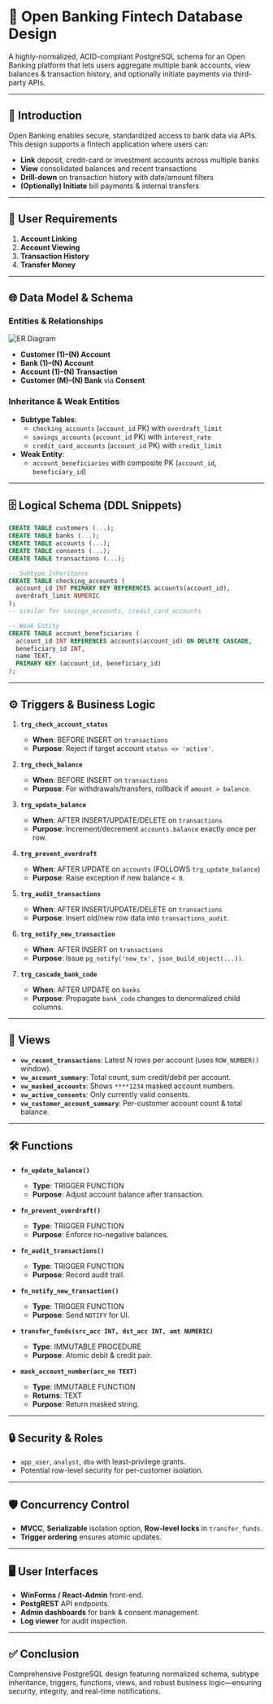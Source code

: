 # 📌 Open Banking Fintech Database Design

A highly-normalized, ACID-compliant PostgreSQL schema for an Open Banking platform that lets users aggregate multiple bank accounts, view balances & transaction history, and optionally initiate payments via third-party APIs.

---

## 📖 Introduction

Open Banking enables secure, standardized access to bank data via APIs. This design supports a fintech application where users can:
- **Link** deposit, credit-card or investment accounts across multiple banks  
- **View** consolidated balances and recent transactions  
- **Drill-down** on transaction history with date/amount filters  
- **(Optionally) Initiate** bill payments & internal transfers  

---

## 👥 User Requirements

1. **Account Linking**  
2. **Account Viewing**  
3. **Transaction History**  
4. **Transfer Money**  

---

## 🌐 Data Model & Schema

### Entities & Relationships

![ER Diagram](docs/er_diagram.png)

- **Customer (1)–(N) Account**  
- **Bank (1)–(N) Account**  
- **Account (1)–(N) Transaction**  
- **Customer (M)–(N) Bank** via **Consent**

### Inheritance & Weak Entities

- **Subtype Tables**:  
  - `checking_accounts` (`account_id` PK) with `overdraft_limit`  
  - `savings_accounts` (`account_id` PK) with `interest_rate`  
  - `credit_card_accounts` (`account_id` PK) with `credit_limit`  
- **Weak Entity**:  
  - `account_beneficiaries` with composite PK (`account_id`, `beneficiary_id`)

---

## 🗄️ Logical Schema (DDL Snippets)

```sql
CREATE TABLE customers (...);
CREATE TABLE banks (...);
CREATE TABLE accounts (...);
CREATE TABLE consents (...);
CREATE TABLE transactions (...);

-- Subtype Inheritance
CREATE TABLE checking_accounts (
  account_id INT PRIMARY KEY REFERENCES accounts(account_id),
  overdraft_limit NUMERIC
);
-- similar for savings_accounts, credit_card_accounts

-- Weak Entity
CREATE TABLE account_beneficiaries (
  account_id INT REFERENCES accounts(account_id) ON DELETE CASCADE,
  beneficiary_id INT,
  name TEXT,
  PRIMARY KEY (account_id, beneficiary_id)
);
```

---

## ⚙️ Triggers & Business Logic

1. **`trg_check_account_status`**  
   - **When**: BEFORE INSERT on `transactions`  
   - **Purpose**: Reject if target account `status <> 'active'`.

2. **`trg_check_balance`**  
   - **When**: BEFORE INSERT on `transactions`  
   - **Purpose**: For withdrawals/transfers, rollback if `amount > balance`.

3. **`trg_update_balance`**  
   - **When**: AFTER INSERT/UPDATE/DELETE on `transactions`  
   - **Purpose**: Increment/decrement `accounts.balance` exactly once per row.

4. **`trg_prevent_overdraft`**  
   - **When**: AFTER UPDATE on `accounts` (FOLLOWS `trg_update_balance`)  
   - **Purpose**: Raise exception if new balance `< 0`.

5. **`trg_audit_transactions`**  
   - **When**: AFTER INSERT/UPDATE/DELETE on `transactions`  
   - **Purpose**: Insert old/new row data into `transactions_audit`.

6. **`trg_notify_new_transaction`**  
   - **When**: AFTER INSERT on `transactions`  
   - **Purpose**: Issue `pg_notify('new_tx', json_build_object(...))`.

7. **`trg_cascade_bank_code`**  
   - **When**: AFTER UPDATE on `banks`  
   - **Purpose**: Propagate `bank_code` changes to denormalized child columns.

---

## 🔎 Views

- **`vw_recent_transactions`**: Latest N rows per account (uses `ROW_NUMBER()` window).  
- **`vw_account_summary`**: Total count, sum credit/debit per account.  
- **`vw_masked_accounts`**: Shows `****1234` masked account numbers.  
- **`vw_active_consents`**: Only currently valid consents.  
- **`vw_customer_account_summary`**: Per-customer account count & total balance.

---

## 🛠️ Functions

- **`fn_update_balance()`**  
  - **Type**: TRIGGER FUNCTION  
  - **Purpose**: Adjust account balance after transaction.

- **`fn_prevent_overdraft()`**  
  - **Type**: TRIGGER FUNCTION  
  - **Purpose**: Enforce no-negative balances.

- **`fn_audit_transactions()`**  
  - **Type**: TRIGGER FUNCTION  
  - **Purpose**: Record audit trail.

- **`fn_notify_new_transaction()`**  
  - **Type**: TRIGGER FUNCTION  
  - **Purpose**: Send `NOTIFY` for UI.

- **`transfer_funds(src_acc INT, dst_acc INT, amt NUMERIC)`**  
  - **Type**: IMMUTABLE PROCEDURE  
  - **Purpose**: Atomic debit & credit pair.

- **`mask_account_number(acc_no TEXT)`**  
  - **Type**: IMMUTABLE FUNCTION  
  - **Returns**: TEXT  
  - **Purpose**: Return masked string.

---

## 🔒 Security & Roles

- `app_user`, `analyst`, `dba` with least-privilege grants.  
- Potential row-level security for per-customer isolation.

---

## 🛡️ Concurrency Control

- **MVCC**, **Serializable** isolation option, **Row-level locks** in `transfer_funds`.  
- **Trigger ordering** ensures atomic updates.

---

## 🖥️ User Interfaces

- **WinForms / React-Admin** front-end.  
- **PostgREST** API endpoints.  
- **Admin dashboards** for bank & consent management.  
- **Log viewer** for audit inspection.

---

## ✅ Conclusion

Comprehensive PostgreSQL design featuring normalized schema, subtype inheritance, triggers, functions, views, and robust business logic—ensuring security, integrity, and real-time notifications.

